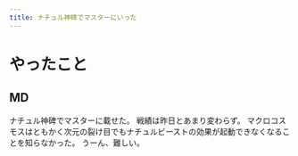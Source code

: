 ```yaml
---
title: ナチュル神碑でマスターにいった
---
```


# やったこと

## MD

ナチュル神碑でマスターに載せた。
戦績は昨日とあまり変わらず。
マクロコスモスはともかく次元の裂け目でもナチュルビーストの効果が起動できなくなることを知らなかった。
うーん、難しい。
